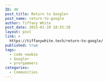 ```yaml
---
ID: 40
post_title: Return to Google+
post_name: return-to-google
author: Tiffany White
post_date: 2015-01-20 18:55:28
layout: post
link: >
  https://tiffanywhite.tech/return-to-google/
published: true
tags:
  - code newbie
  - Google+
  - prorgammers
categories:
  - Communities
---
```

